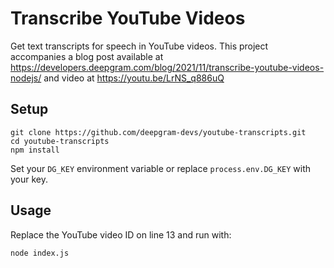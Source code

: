 # Transcribe YouTube Videos

Get text transcripts for speech in YouTube videos. This project accompanies a blog post available at <https://developers.deepgram.com/blog/2021/11/transcribe-youtube-videos-nodejs/> and video at <https://youtu.be/LrNS_q886uQ>

## Setup

```
git clone https://github.com/deepgram-devs/youtube-transcripts.git
cd youtube-transcripts
npm install
```

Set your `DG_KEY` environment variable or replace `process.env.DG_KEY` with your key.

## Usage

Replace the YouTube video ID on line 13 and run with:

```
node index.js
```
